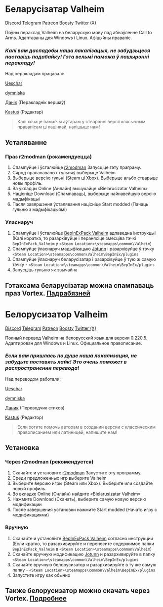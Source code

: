 # Беларусізатар Valheim

[Discord](https://discord.com/invit)  [Telegram](https://t.me/lokar_lak) [Patreon](https://www.patreon.com/c/lokar_lak) [Boosty](https://boosty.to/lokar_lak) [Twitter (X)](https://x.com/lokar_lak) 

Поўны пераклад Valheim на беларускую мову пад абнаўленне Call to Arms. Адаптаваны для Windows і Linux. Афіцыйны правапіс.

### _Калі вам даспадобы наша лакалізацыя, не забудзьцеся паставіць падабайку! Гэта вельмі паможа ў пашырэнні перакладу!_

Над перакладам працавалі:

[Ueschar](https://t.me/ueschar)

[dymniska](https://t.me/dymniska)

[Данік](https://t.me/Ikawasya_Nakasency) (Перакладнік вершаў)

[Kastuś](https://www.proz.com/profile/3650299) (Рэдактар)



> Калі хочаце памагчы аўтарам у стварэнні версіі клясычным правапісам ці лацінкай, напішыце нам!


## Усталяванне

### Праз r2modman (рэкамендуецца)

 1. Спампуйце і ўсталюйце [r2modman](https://r2modman.com/download/) Запусціце гэту праграму.
 2. Сярод прапанаваных гульняў выберыце Valheim
 3. Выберыце версію гульні (Steam ці Xbox). Выберыце альбо стварыце новы профіль.
 4. Ва ўкладцы Online (Анлайн) вышукайце «Bielarusizatar Valheim»
 5. Націсніце Download (Спампаваць), выберыце найнавейшую версію мадыфікацыі
 6. Пасля завяршэння ўсталявання націсніце Start modded (Пачаць гульню з мадыфікацыямі)
 
### Уласнаруч
 1. Спампуйце і ўсталюйце [BepInExPack Valheim](https://thunderstore.io/c/valheim/p/denikson/BepInExPack_Valheim/) адпаведна інструкцыі (Калі коратка, то разархівуйце і перанясіце змесціва тэчкі `BepInExPack_Valheim` у `<Steam Location>\steamapps\common\Valheim`)
 2. Спампуйце ўласнаруч мадыфікацыю [Jotunn](https://thunderstore.io/c/valheim/p/ValheimModding/Jotunn/) і разархівуйце ў тэчку  `<Steam Location>\steamapps\common\Valheim\BepInEx/plugins`
 3. Спампуйце ўласнаруч беларусізатар і разархівуйце ў тую ж самую тэчку - `<Steam Location>\steamapps\common\Valheim\BepInEx/plugins`
 4. Запусціць гульню як звычайна

## Гэтаксама беларусізатар можна спампаваць праз Vortex. [Падрабязней](https://www.nexusmods.com/valheim/mods/3055/)

# Белорусизатор Valheim
[Discord](https://discord.com/invit) [Telegram](https://t.me/lokar_lak) [Patreon](https://www.patreon.com/c/lokar_lak) [Boosty](https://boosty.to/lokar_lak) [Twitter (X)](https://x.com/lokar_lak)

Полный перевод Valheim на белорусский язык для версии 0.220.5. Адаптирован для Windows и Linux. Официальное правописание.

### _Если вам пришлась по душе наша локализация, не забудьте поставить лайк! Это очень поможет в распространении перевода!_

Над переводом работали:

[Ueschar](https://t.me/ueschar)

[dymniska](https://t.me/dymniska)

[Даник](https://t.me/Ikawasya_Nakasency) (Переводчик стихов)

[Kastuś](https://www.proz.com/profile/3650299) (Редактор)



> Если хотите помочь авторам в создании версии с классическим правописанием или латиницей, напишите нам!

## Установка

### Через r2modman (рекомендуется)

 1. Скачайте и установите [r2modman](https://r2modman.com/download/) Запустите эту программу.
 2. Среди предложенных игр выберите Valheim
 3. Выберите версию игры (Steam или Xbox). Выберите или создайте новый профиль.
 4. Во вкладке Online (Онлайн) найдите «Bielarusizatar Valheim»
 5. Нажмите Download (Скачать), выберите самую новую версию модификации
 6. После завершения установки нажмите Start modded (Начать игру с модификациями)

### Вручную

 1. Скачайте и установите [BepInExPack Valheim](https://thunderstore.io/c/valheim/p/denikson/BepInExPack_Valheim/) согласно инструкции (Если кратко, то разархивируйте и перенесите содержимое папки `BepInExPack_Valheim` в `<Steam Location>\steamapps\common\Valheim`)
 2. Скачайте вручную модификацию [Jotunn](https://thunderstore.io/c/valheim/p/ValheimModding/Jotunn/) и разархивируйте в папку `<Steam Location>\steamapps\common\Valheim\BepInEx/plugins`
 3. Скачайте вручную белорусизатор и разархивируйте в ту же самую папку - `<Steam Location>\steamapps\common\Valheim\BepInEx/plugins`
 4. Запустите игру как обычно

## Также белорусизатор можно скачать через Vortex. [Подробнее](https://www.nexusmods.com/valheim/mods/3055/)